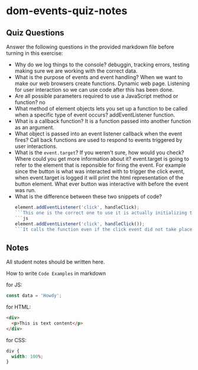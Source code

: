 # dom-events-quiz-notes

## Quiz Questions

Answer the following questions in the provided markdown file before turning in this exercise:

- Why do we log things to the console?
  debuggin, tracking errors, testing making sure we are working with the correct data.
- What is the purpose of events and event handling?
  When we want to make our web browsers create functions. Dynamic web page.
  Listening for user interaction so we can use code after this has been done.
- Are all possible parameters required to use a JavaScript method or function?
  no
- What method of element objects lets you set up a function to be called when a specific type of event occurs?
  addEventListener function.
- What is a callback function?
  It is a function passed into another function as an argument.
- What object is passed into an event listener callback when the event fires?
  Call back functions are used to respond to events triggered by user interactions.
- What is the `event.target`? If you weren't sure, how would you check? Where could you get more information about it?
  event.target is going to refer to the element that is reponsible for firing the event. For example since the button is what was interacted with to trigger the click event, when event.target is logged it will print the html representation of the button element. What ever button was interactive with before the event was run.
- What is the difference between these two snippets of code?
  ````js
  element.addEventListener('click', handleClick);
  ```This one is the correct one to use it is actually initializing the function. This is just passing the reference.
  ```js
  element.addEventListener('click', handleClick());
  ```It calls the function even if the click event did not take place.
  ````

## Notes

All student notes should be written here.

How to write `Code Examples` in markdown

for JS:

```javascript
const data = 'Howdy';
```

for HTML:

```html
<div>
  <p>This is text content</p>
</div>
```

for CSS:

```css
div {
  width: 100%;
}
```
